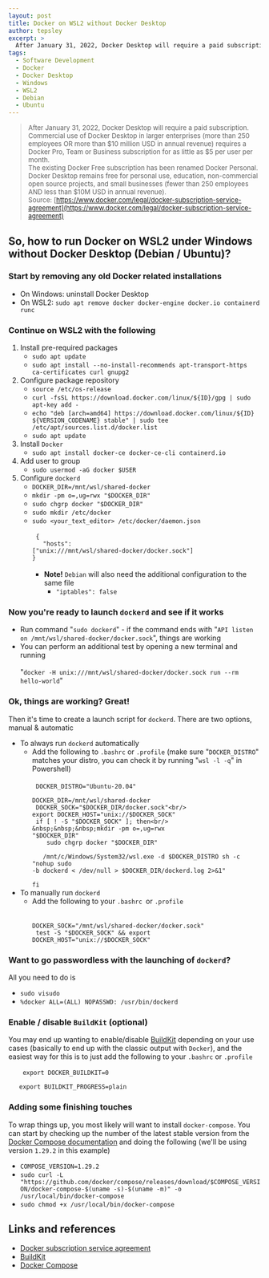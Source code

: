 ```yaml
---
layout: post
title: Docker on WSL2 without Docker Desktop
author: tepsley
excerpt: >
  After January 31, 2022, Docker Desktop will require a paid subscription. Here you can find instructions for running Docker on WSL2 under Windows without Docker Desktop (target distributions being Debian & Ubuntu).
tags:
  - Software Development
  - Docker
  - Docker Desktop
  - Windows
  - WSL2
  - Debian
  - Ubuntu
---
```


> <span style="font-size: 13px;">After January 31, 2022, Docker Desktop will require a paid subscription.<br/>Commercial use of Docker Desktop in larger enterprises (more than 250 employees OR more than $10 million USD in annual revenue) requires a Docker Pro, Team or Business subscription for as little as $5 per user per month.<br/>The existing Docker Free subscription has been renamed Docker Personal. Docker Desktop remains free for personal use, education, non-commercial open source projects, and small businesses (fewer than 250 employees AND less than $10M USD in annual revenue).<br/>Source: [https://www.docker.com/legal/docker-subscription-service-agreement](https://www.docker.com/legal/docker-subscription-service-agreement)</span>

## So, how to run Docker on WSL2 under Windows without Docker Desktop (Debian / Ubuntu)?

### Start by removing any old Docker related installations

- On Windows: uninstall Docker Desktop
- On WSL2: `sudo apt remove docker docker-engine docker.io containerd runc`

### Continue on WSL2 with the following

1. Install pre-required packages
   - `sudo apt update`
   - `sudo apt install --no-install-recommends apt-transport-https ca-certificates curl gnupg2`
2. Configure package repository
   - `source /etc/os-release`
   - `curl -fsSL https://download.docker.com/linux/${ID}/gpg | sudo apt-key add -`
   - `echo "deb [arch=amd64] https://download.docker.com/linux/${ID} ${VERSION_CODENAME} stable" | sudo tee /etc/apt/sources.list.d/docker.list`
   - `sudo apt update`
3. Install `Docker`
   - `sudo apt install docker-ce docker-ce-cli containerd.io`
4. Add user to group
   - `sudo usermod -aG docker $USER`
5. Configure `dockerd`
   - `DOCKER_DIR=/mnt/wsl/shared-docker`
   - `mkdir -pm o=,ug=rwx "$DOCKER_DIR"`
   - `sudo chgrp docker "$DOCKER_DIR"`
   - `sudo mkdir /etc/docker`
   - `sudo <your_text_editor> /etc/docker/daemon.json`<br/><br/>
     <code>
     {<br/>&nbsp;&nbsp;&nbsp;"hosts": ["unix:///mnt/wsl/shared-docker/docker.sock"]<br/>}
     </code><br/><br/>
     - **Note!** `Debian` will also need the additional configuration to the same file
       - `"iptables": false`

### Now you're ready to launch `dockerd` and see if it works

- Run command "`sudo dockerd`" - if the command ends with "`API listen on /mnt/wsl/shared-docker/docker.sock`", things are working
- You can perform an additional test by opening a new terminal and running<br/><br/>
  "`docker -H unix:///mnt/wsl/shared-docker/docker.sock run --rm hello-world`"

### Ok, things are working? Great!

Then it's time to create a launch script for `dockerd`. There are two options, manual & automatic

- To always run `dockerd` automatically
  - Add the following to `.bashrc` or `.profile` (make sure "`DOCKER_DISTRO`" matches your distro, you can check it by running "`wsl -l -q`" in Powershell)<br/><br/>
    <code>
    DOCKER_DISTRO="Ubuntu-20.04"<br/>
    DOCKER_DIR=/mnt/wsl/shared-docker<br/>
    DOCKER_SOCK="$DOCKER_DIR/docker.sock"<br/>
       export DOCKER_HOST="unix://$DOCKER_SOCK"<br/>
    if [ ! -S "$DOCKER_SOCK" ]; then<br/>
    &nbsp;&nbsp;&nbsp;mkdir -pm o=,ug=rwx "$DOCKER_DIR"<br/>
     &nbsp;&nbsp;&nbsp;sudo chgrp docker "$DOCKER_DIR"<br/>
    &nbsp;&nbsp;&nbsp;/mnt/c/Windows/System32/wsl.exe -d $DOCKER_DISTRO sh -c "nohup sudo -b dockerd &lt; /dev/null &gt; $DOCKER_DIR/dockerd.log 2&gt;&1"<br/>
    fi
    </code>
- To manually run `dockerd`
  - Add the following to your `.bashrc `or `.profile`<br/><br/>
    <code>
    DOCKER_SOCK="/mnt/wsl/shared-docker/docker.sock"<br/>
    test -S "$DOCKER_SOCK" && export DOCKER_HOST="unix://$DOCKER_SOCK"
    </code>

### Want to go passwordless with the launching of `dockerd`?

All you need to do is

- `sudo visudo`
- `%docker ALL=(ALL) NOPASSWD: /usr/bin/dockerd`

### Enable / disable `BuildKit` (optional)

You may end up wanting to enable/disable [BuildKit](https://docs.docker.com/develop/develop-images/build_enhancements/) depending on your use cases (basically to end up with the classic output with `Docker`), and the easiest way for this is to just add the following to your `.bashrc` or `.profile`<br/><br/>
<code>
&nbsp;&nbsp;&nbsp;export DOCKER_BUILDKIT=0<br/>
&nbsp;&nbsp;&nbsp;export BUILDKIT_PROGRESS=plain
</code>

### Adding some finishing touches

To wrap things up, you most likely will want to install `docker-compose`. You can start by checking up the number of the latest stable version from the [Docker Compose documentation](https://docs.docker.com/compose/install/) and doing the following (we'll be using version `1.29.2` in this example)

- `COMPOSE_VERSION=1.29.2`
- `sudo curl -L "https://github.com/docker/compose/releases/download/$COMPOSE_VERSION/docker-compose-$(uname -s)-$(uname -m)" -o /usr/local/bin/docker-compose`
- `sudo chmod +x /usr/local/bin/docker-compose`

## Links and references

- [Docker subscription service agreement](https://www.docker.com/legal/docker-subscription-service-agreement)
- [BuildKit](https://docs.docker.com/develop/develop-images/build_enhancements/)
- [Docker Compose](https://docs.docker.com/compose/install/)

